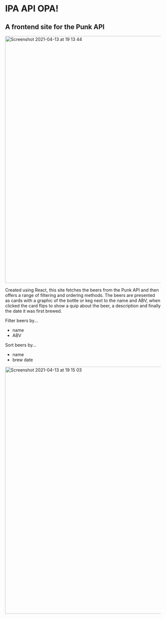 
# IPA API OPA!

## A frontend site for the Punk API

<img width="800" alt="Screenshot 2021-04-13 at 19 13 44" src="https://user-images.githubusercontent.com/77169410/114601178-1d403100-9c8d-11eb-9e45-ca8f812d41c4.png">

Created using React, this site fetches the beers from the Punk API and then offers a range of filtering and ordering methods.
The beers are presented as cards with a graphic of the bottle or keg next to the name and ABV, when clicked the card flips to show a quip about the beer, a description and finally the date it was first brewed.

Filter beers by...
- name
- ABV

Sort beers by...
- name
- brew date

<img width="800" alt="Screenshot 2021-04-13 at 19 15 03" src="https://user-images.githubusercontent.com/77169410/114600755-9be89e80-9c8c-11eb-9d62-145b172aea77.png">

